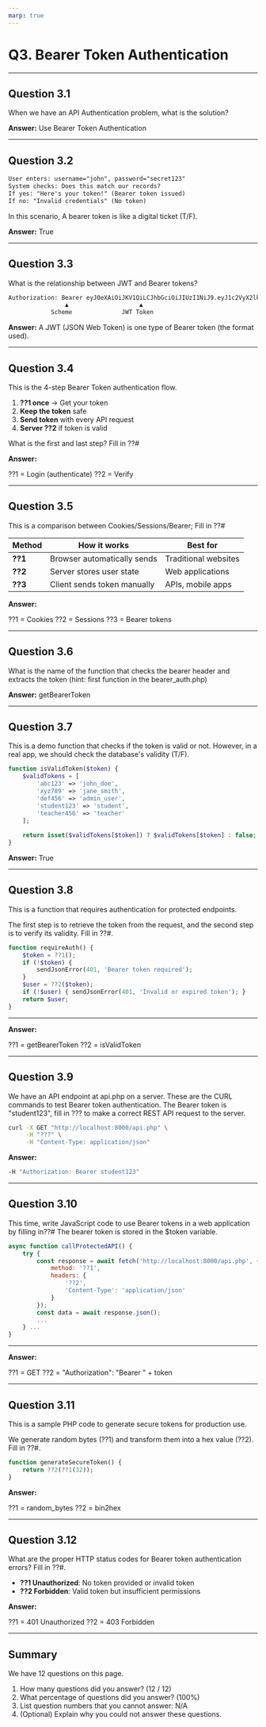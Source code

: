 ```yaml
---
marp: true
---
```


# Q3. Bearer Token Authentication

---

## Question 3.1

When we have an API Authentication problem, what is the solution?

**Answer:**
Use Bearer Token Authentication

---

## Question 3.2

```txt
User enters: username="john", password="secret123"
System checks: Does this match our records?
If yes: "Here's your token!" (Bearer token issued)
If no: "Invalid credentials" (No token)
```

In this scenario, A bearer token is like a digital ticket (T/F).

**Answer:**
True 

---

## Question 3.3

What is the relationship between JWT and Bearer tokens?

```txt
Authorization: Bearer eyJ0eXAiOiJKV1QiLCJhbGciOiJIUzI1NiJ9.eyJ1c2VyX2lkIjoxMjMsImV4cCI6MTYzMjQ4...
                ▲                    ▲
            Scheme              JWT Token
```

**Answer:**
A JWT (JSON Web Token) is one type of Bearer token (the format used).

---

## Question 3.4

This is the 4-step Bearer Token authentication flow.

1. **??1 once** → Get your token
2. **Keep the token** safe
3. **Send token** with every API request
4. **Server ??2** if token is valid

What is the first and last step? Fill in ??#

**Answer:**

??1 = Login (authenticate)
??2 = Verify

---

## Question 3.5

This is a comparison between Cookies/Sessions/Bearer; Fill in ??#

| Method  | How it works                | Best for             |
|---------|-----------------------------|----------------------|
| **??1** | Browser automatically sends | Traditional websites |
| **??2** | Server stores user state    | Web applications     |
| **??3** | Client sends token manually | APIs, mobile apps    |

**Answer:**

??1 = Cookies
??2 = Sessions
??3 = Bearer tokens

---

## Question 3.6

What is the name of the function that checks the bearer header and extracts the token (hint: first function in the bearer_auth.php)

**Answer:**
getBearerToken

---

## Question 3.7

This is a demo function that checks if the token is valid or not. However, in a real app, we should check the database's validity (T/F).

```php
function isValidToken($token) {
    $validTokens = [
        'abc123' => 'john_doe',
        'xyz789' => 'jane_smith', 
        'def456' => 'admin_user',
        'student123' => 'student',
        'teacher456' => 'teacher'
    ];
    
    return isset($validTokens[$token]) ? $validTokens[$token] : false;
}
```

**Answer:**
True

---

## Question 3.8

This is a function that requires authentication for protected endpoints.

The first step is to retrieve the token from the request, and the second step is to verify its validity. Fill in ??#.

```php
function requireAuth() {
    $token = ??1();
    if (!$token) {
        sendJsonError(401, 'Bearer token required');
    }
    $user = ??2($token);
    if (!$user) { sendJsonError(401, 'Invalid or expired token'); }
    return $user;
}
```
---

**Answer:**

??1 = getBearerToken
??2 = isValidToken

---

## Question 3.9

We have an API endpoint at api.php on a server.
These are the CURL commands to test Bearer token authentication. The Bearer token is "student123", fill in ??? to make a correct REST API request to the server.

```bash
curl -X GET "http://localhost:8000/api.php" \
     -H "???" \
     -H "Content-Type: application/json"
```

**Answer:**
```bash
-H "Authorization: Bearer student123"
```
---

## Question 3.10

This time, write JavaScript code to use Bearer tokens in a web application by filling in??#
The bearer token is stored in the $token variable.

```javascript
async function callProtectedAPI() {
    try {
        const response = await fetch('http://localhost:8000/api.php', {
            method: '??1',
            headers: {
                '??2',
                'Content-Type': 'application/json'
            }
        });
        const data = await response.json();
        ...
    } ...
}
```
---

**Answer:**

??1 = GET
??2 = "Authorization": "Bearer " + token

---

## Question 3.11

This is a sample PHP code to generate secure tokens for production use.

We generate random bytes (??1) and transform them into a hex value (??2). Fill in ??#.

```php
function generateSecureToken() {
    return ??2(??1(32)); 
}
```

**Answer:**

??1 = random_bytes
??2 = bin2hex

---

## Question 3.12

What are the proper HTTP status codes for Bearer token authentication errors? Fill in ??#.

- **??1 Unauthorized**: No token provided or invalid token
- **??2 Forbidden**: Valid token but insufficient permissions

**Answer:**

??1 = 401 Unauthorized
??2 = 403 Forbidden

---

## Summary

We have 12 questions on this page.

1. How many questions did you answer? (12 / 12)
2. What percentage of questions did you answer? (100%)
3. List question numbers that you cannot answer: N/A
4. (Optional) Explain why you could not answer these questions.
